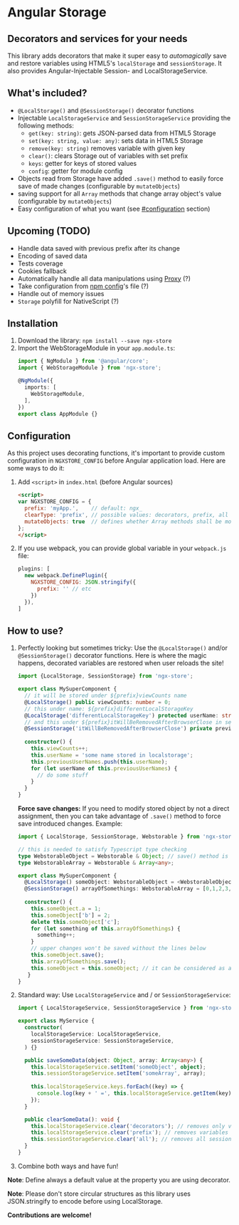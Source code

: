 # Angular Storage
## Decorators and services for your needs

This library adds decorators that make it super easy to *automagically* save and restore variables using HTML5's `localStorage` and `sessionStorage`. It also provides Angular-Injectable Session- and LocalStorageService.

## What's included? 
- `@LocalStorage()` and `@SessionStorage()` decorator functions
- Injectable `LocalStorageService` and `SessionStorageService` providing the following methods:
    + `get(key: string)`: gets JSON-parsed data from HTML5 Storage
    + `set(key: string, value: any)`: sets data in HTML5 Storage
    + `remove(key: string)` removes variable with given key
    + `clear()`: clears Storage out of variables with set prefix
    + `keys`: getter for keys of stored values
    + `config`: getter for module config
- Objects read from Storage have added `.save()` method to easily force save of made changes (configurable by `mutateObjects`)
- saving support for all `Array` methods that change array object's value (configurable by `mutateObjects`)
- Easy configuration of what you want (see [#configuration](#configuration) section)

## Upcoming (TODO)
- Handle data saved with previous prefix after its change
- Encoding of saved data
- Tests coverage
- Cookies fallback
- Automatically handle all data manipulations using [Proxy](https://developer.mozilla.org/en-US/docs/Web/JavaScript/Reference/Global_Objects/Proxy) (?)
- Take configuration from [npm config](https://www.npmjs.com/package/config)'s file (?)
- Handle out of memory issues
- `Storage` polyfill for NativeScript (?)

## Installation
1. Download the library: `npm install --save ngx-store`
2. Import the WebStorageModule in your `app.module.ts`:
    ```typescript
    import { NgModule } from '@angular/core';
    import { WebStorageModule } from 'ngx-store';

    @NgModule({
      imports: [
        WebStorageModule,
      ],
    })
    export class AppModule {}
    ```

## Configuration
As this project uses decorating functions, it's important to provide custom configuration in `NGXSTORE_CONFIG` before Angular application load. Here are some ways to do it:
1. Add `<script>` in `index.html` (before Angular sources)
    ```html
    <script>
    var NGXSTORE_CONFIG = {
      prefix: 'myApp.',    // default: ngx_
      clearType: 'prefix', // possible values: decorators, prefix, all
      mutateObjects: true  // defines whether Array methods shall be modified to handle changes automatically and .save() method shall be added to stored objects
    };
    </script>
    ```
2. If you use webpack, you can provide global variable in your `webpack.js` file:
    ```javascript
    plugins: [ 
      new webpack.DefinePlugin({
        NGXSTORE_CONFIG: JSON.stringify({
          prefix: '' // etc
        })
      }),
    ]
    ```


## How to use?
1. Perfectly looking but sometimes tricky: Use the `@LocalStorage()` and/or `@SessionStorage()` decorator functions. Here is where the magic happens, decorated variables are restored when user reloads the site!
    ```typescript
    import {LocalStorage, SessionStorage} from 'ngx-store';
    
    export class MySuperComponent {
      // it will be stored under ${prefix}viewCounts name
      @LocalStorage() public viewCounts: number = 0;
      // this under name: ${prefix}differentLocalStorageKey
      @LocalStorage('differentLocalStorageKey') protected userName: string = '';
      // and this under ${prefix}itWillBeRemovedAfterBrowserClose in session storage
      @SessionStorage('itWillBeRemovedAfterBrowserClose') private previousUserNames: Array<string> = [];
     
      constructor() {
        this.viewCounts++;
        this.userName = 'some name stored in localstorage';
        this.previousUserNames.push(this.userName);
        for (let userName of this.previousUserNames) {
          // do some stuff
        }
      }
    }
    ```

    **Force save changes:** If you need to modify stored object by not a direct assignment, then you can take advantage of `.save()` method to force save introduced changes. Example:
    ```typescript
    import { LocalStorage, SessionStorage, Webstorable } from 'ngx-store';

    // this is needed to satisfy Typescript type checking
    type WebstorableObject = Webstorable & Object; // save() method is declared in the Webstorable interface
    type WebstorableArray = Webstorable & Array<any>;

    export class MySuperComponent {
      @LocalStorage() someObject: WebstorableObject = <WebstorableObject>{};
      @SessionStorage() arrayOfSomethings: WebstorableArray = [0,1,2,3,4];
       
      constructor() {
        this.someObject.a = 1;
        this.someObject['b'] = 2;
        delete this.someObject['c'];
        for (let something of this.arrayOfSomethings) {
          something++;
        }
        // upper changes won't be saved without the lines below
        this.someObject.save();
        this.arrayOfSomethings.save();
        this.someObject = this.someObject; // it can be considered as a bad code, but also will do the job
       }
    }
    ```
    
2. Standard way: Use `LocalStorageService` and / or `SessionStorageService`:
    ```typescript
    import { LocalStorageService, SessionStorageService } from 'ngx-store';
 
    export class MyService {
      constructor(
        localStorageService: LocalStorageService,
        sessionStorageService: SessionStorageService,
      ) {}
   
      public saveSomeData(object: Object, array: Array<any>) {
        this.localStorageService.setItem('someObject', object);
        this.sessionStorageService.setItem('someArray', array);
        
        this.localStorageService.keys.forEach((key) => {
          console.log(key + ' =', this.localStorageService.getItem(key));
        });
      }
   
      public clearSomeData(): void {
        this.localStorageService.clear('decorators'); // removes only variables created by decorating functions
        this.localStorageService.clear('prefix'); // removes variables starting with set prefix (including decorators)
        this.sessionStorageService.clear('all'); // removes all session storage data
      }
    }
    ```

3. Combine both ways and have fun!

**Note**: Define always a default value at the property you are using decorator.

**Note**: Please don't store circular structures as this library uses JSON.stringify to encode before using LocalStorage.


**Contributions are welcome!**

